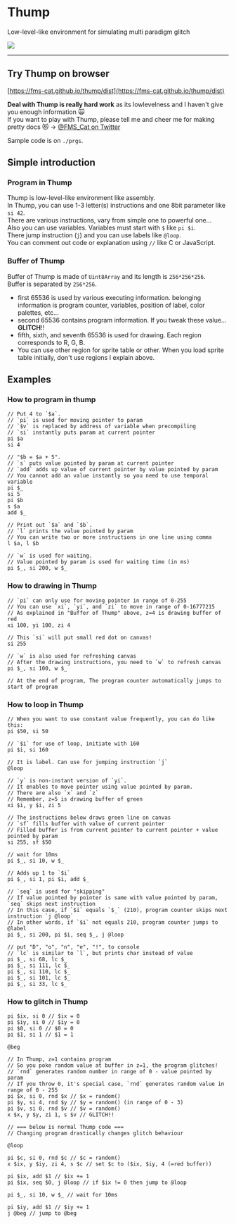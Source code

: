 # Thump

Low-level-like environment for simulating multi paradigm glitch

![](https://i.imgur.com/6RXUQzk.gif)

---

## Try Thump on browser

[https://fms-cat.github.io/thump/dist](https://fms-cat.github.io/thump/dist)

**Deal with Thump is really hard work** as its lowlevelness and I haven't give you enough information 🙀  
If you want to play with Thump, please tell me and cheer me for making pretty docs 😻 → [@FMS_Cat on Twitter](https://twitter.com/FMS_Cat)

Sample code is on `./prgs`.

## Simple introduction

### Program in Thump

Thump is low-level-like environment like assembly.  
In Thump, you can use 1-3 letter(s) instructions and one 8bit parameter like `si 42`.  
There are various instructions, vary from simple one to powerful one...  
Also you can use variables. Variables must start with `$` like `pi $i`.  
There jump instruction (`j`) and you can use labels like `@loop`.  
You can comment out code or explanation using `//` like C or JavaScript.

### Buffer of Thump

Buffer of Thump is made of `Uint8Array` and its length is `256*256*256`.  
Buffer is separated by `256*256`.  

- first 65536 is used by various executing information. belonging information is program counter, variables, position of label, color palettes, etc...
- second 65536 contains program information. If you tweak these value... **GLITCH**!!
- fifth, sixth, and seventh 65536 is used for drawing. Each region corresponds to R, G, B.
- You can use other region for sprite table or other. When you load sprite table initially, don't use regions I explain above.

## Examples

### How to program in thump

```
// Put 4 to `$a`.
// `pi` is used for moving pointer to param
// `$v` is replaced by address of variable when precompiling
// `si` instantly puts param at current pointer
pi $a
si 4

// "$b = $a + 5".
// `s` puts value pointed by param at current pointer
// `add` adds up value of current pointer by value pointed by param
// You cannot add an value instantly so you need to use temporal variable
pi $_
si 5
pi $b
s $a
add $_

// Print out `$a` and `$b`.
// `l` prints the value pointed by param
// You can write two or more instructions in one line using comma
l $a, l $b

// `w` is used for waiting.
// Value pointed by param is used for waiting time (in ms)
pi $_, si 200, w $_
```

### How to drawing in Thump

```
// `pi` can only use for moving pointer in range of 0-255
// You can use `xi`, `yi`, and `zi` to move in range of 0-16777215
// As explained in "Buffer of Thump" above, z=4 is drawing buffer of red
xi 100, yi 100, zi 4

// This `si` will put small red dot on canvas!
si 255

// `w` is also used for refreshing canvas
// After the drawing instructions, you need to `w` to refresh canvas
pi $_, si 100, w $_

// At the end of program, The program counter automatically jumps to start of program
```

### How to loop in Thump

```
// When you want to use constant value frequently, you can do like this:
pi $50, si 50

// `$i` for use of loop, initiate with 160
pi $i, si 160

// It is label. Can use for jumping instruction `j`
@loop

// `y` is non-instant version of `yi`.
// It enables to move pointer using value pointed by param.
// There are also `x` and `z`
// Remember, z=5 is drawing buffer of green
xi $i, y $i, zi 5

// The instructions below draws green line on canvas
// `sf` fills buffer with value of current pointer
// Filled buffer is from current pointer to current pointer + value pointed by param
si 255, sf $50

// wait for 10ms
pi $_, si 10, w $_

// Adds up 1 to `$i`
pi $_, si 1, pi $i, add $_

// `seq` is used for "skipping"
// If value pointed by pointer is same with value pointed by param, `seq` skips next instruction
// In this case, if `$i` equals `$_` (210), program counter skips next instruction `j @loop`
// In other words, if `$i` not equals 210, program counter jumps to @label
pi $_, si 200, pi $i, seq $_, j @loop

// put "D", "o", "n", "e", "!", to console
// `lc` is similar to `l`, but prints char instead of value
pi $_, si 68, lc $_
pi $_, si 111, lc $_
pi $_, si 110, lc $_
pi $_, si 101, lc $_
pi $_, si 33, lc $_
```

### How to glitch in Thump

```
pi $ix, si 0 // $ix = 0
pi $iy, si 0 // $iy = 0
pi $0, si 0 // $0 = 0
pi $1, si 1 // $1 = 1

@beg

// In Thump, z=1 contains program
// So you poke random value at buffer in z=1, the program glitches!
// `rnd` generates random number in range of 0 - value pointed by param
// If you throw 0, it's special case, `rnd` generates random value in range of 0 - 255
pi $x, si 0, rnd $x // $x = random()
pi $y, si 4, rnd $y // $y = random() (in range of 0 - 3)
pi $v, si 0, rnd $v // $v = random()
x $x, y $y, zi 1, s $v // GLITCH!!

// === below is normal Thump code ===
// Changing program drastically changes glitch behaviour

@loop

pi $c, si 0, rnd $c // $c = random()
x $ix, y $iy, zi 4, s $c // set $c to ($ix, $iy, 4 (=red buffer))

pi $ix, add $1 // $ix += 1
pi $ix, seq $0, j @loop // if $ix != 0 then jump to @loop

pi $_, si 10, w $_ // wait for 10ms

pi $iy, add $1 // $iy += 1
j @beg // jump to @beg
```